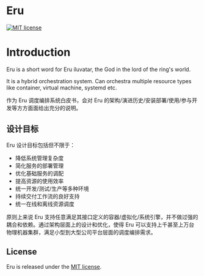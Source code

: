 # Eru
[![MIT license](https://img.shields.io/github/license/mashape/apistatus.svg)](https://opensource.org/licenses/MIT)

# Introduction

Eru is a short word for Eru iluvatar, the God in the lord of the ring's world. 

It is a hybrid orchestration system. Can orchestra multiple resource types like container, virtual machine, systemd etc.

作为 Eru 调度编排系统白皮书，会对 Eru 的架构/演进历史/安装部署/使用/参与开发等方方面面给出充分的说明。

## 设计目标

Eru 设计目标包括但不限于：

- 降低系统管理复杂度
- 简化服务的部署管理
- 优化基础服务的调配
- 提高资源的使用效率
- 统一开发/测试/生产等多种环境
- 持续交付工作流的良好支持
- 统一在线和离线资源调度

原则上来说 Eru 支持任意满足其接口定义的容器/虚拟化/系统引擎，并不做过强的耦合和依赖。通过架构层面上的设计和优化，使得 Eru 可以支持上千甚至上万台物理机器集群，满足小型到大型公司平台层面的调度编排需求。

## License
Eru is released under the [MIT license](https://github.com/projecteru2/white-paper/blob/master/LICENSE).
